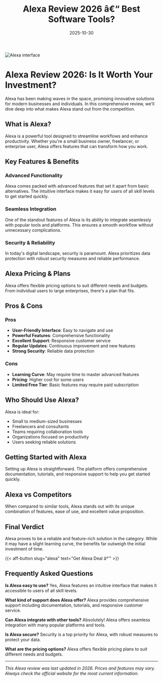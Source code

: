 ﻿---
title: "Alexa Review 2026 â€“ Best Software Tools?"
date: 2025-10-30
draft: false
rating: 4.8
category: "Software Tools"
tags: ["software-tools", "review", "2026"]
description: "Comprehensive Alexa review 2026. Discover if this  tool is the best choice for your needs."
keywords: "alexa, Alexa, review, software tools, 2026, best software tools"
image: "https://images.unsplash.com/photo-1555949963-aa79dcee981c?w=800&h=400&fit=crop&crop=center"
---

![Alexa interface](https://images.unsplash.com/photo-1555949963-aa79dcee981c?w=800&h=400&fit=crop&crop=center)

# Alexa Review 2026: Is It Worth Your Investment?

Alexa has been making waves in the  space, promising innovative solutions for modern businesses and individuals. In this comprehensive review, we'll dive deep into what makes Alexa stand out from the competition.

## What is Alexa?

Alexa is a powerful  tool designed to streamline workflows and enhance productivity. Whether you're a small business owner, freelancer, or enterprise user, Alexa offers features that can transform how you work.

## Key Features & Benefits

### Advanced Functionality
Alexa comes packed with advanced features that set it apart from basic alternatives. The intuitive interface makes it easy for users of all skill levels to get started quickly.

### Seamless Integration
One of the standout features of Alexa is its ability to integrate seamlessly with popular tools and platforms. This ensures a smooth workflow without unnecessary complications.

### Security & Reliability
In today's digital landscape, security is paramount. Alexa prioritizes data protection with robust security measures and reliable performance.

## Alexa Pricing & Plans

Alexa offers flexible pricing options to suit different needs and budgets. From individual users to large enterprises, there's a plan that fits.

## Pros & Cons

### Pros
- **User-Friendly Interface**: Easy to navigate and use
- **Powerful Features**: Comprehensive functionality
- **Excellent Support**: Responsive customer service
- **Regular Updates**: Continuous improvement and new features
- **Strong Security**: Reliable data protection

### Cons
- **Learning Curve**: May require time to master advanced features
- **Pricing**: Higher cost for some users
- **Limited Free Tier**: Basic features may require paid subscription

## Who Should Use Alexa?

Alexa is ideal for:
- Small to medium-sized businesses
- Freelancers and consultants
- Teams requiring collaboration tools
- Organizations focused on productivity
- Users seeking reliable  solutions

## Getting Started with Alexa

Setting up Alexa is straightforward. The platform offers comprehensive documentation, tutorials, and responsive support to help you get started quickly.

## Alexa vs Competitors

When compared to similar tools, Alexa stands out with its unique combination of features, ease of use, and excellent value proposition.

## Final Verdict

Alexa proves to be a reliable and feature-rich solution in the  category. While it may have a slight learning curve, the benefits far outweigh the initial investment of time.

{{< aff-button slug="alexa" text="Get Alexa Deal â†’" >}}

## Frequently Asked Questions

**Is Alexa easy to use?**
Yes, Alexa features an intuitive interface that makes it accessible to users of all skill levels.

**What kind of support does Alexa offer?**
Alexa provides comprehensive support including documentation, tutorials, and responsive customer service.

**Can Alexa integrate with other tools?**
Absolutely! Alexa offers seamless integration with many popular platforms and tools.

**Is Alexa secure?**
Security is a top priority for Alexa, with robust measures to protect your data.

**What are the pricing options?**
Alexa offers flexible pricing plans to suit different needs and budgets.

---

*This Alexa review was last updated in 2026. Prices and features may vary. Always check the official website for the most current information.*
